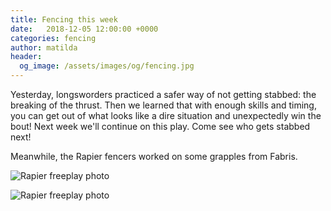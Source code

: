 ```yaml
---
title: Fencing this week
date:   2018-12-05 12:00:00 +0000
categories: fencing
author: matilda
header:
  og_image: /assets/images/og/fencing.jpg
---
```

Yesterday, longsworders practiced a safer way of not getting stabbed: the breaking of the thrust. Then we learned that with enough skills and timing, you can get out of what looks like a dire situation and unexpectedly win the bout! Next week we'll continue on this play. Come see who gets stabbed next!

Meanwhile, the Rapier fencers worked on some grapples from Fabris.

![Rapier freeplay photo](../../images/posts/fencing/matt-illaria-freeplay1.jpg)

![Rapier freeplay photo](../../images/posts/fencing/matt-illaria-freeplay2.jpg)